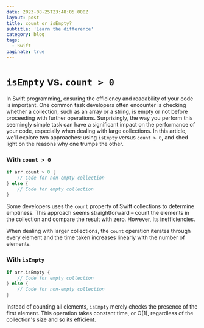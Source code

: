 ```yaml
---
date: 2023-08-25T23:48:05.000Z
layout: post
title: count or isEmpty?
subtitle: 'Learn the difference'
category: blog
tags:
  - Swift
paginate: true
---
```


# `isEmpty` vs. `count > 0`

In Swift programming, ensuring the efficiency and readability of your code is important. One common task developers often encounter is checking whether a collection, such as an array or a string, is empty or not before proceeding with further operations. Surprisingly, the way you perform this seemingly simple task can have a significant impact on the performance of your code, especially when dealing with large collections. In this article, we'll explore two approaches: using `isEmpty` versus `count > 0`, and shed light on the reasons why one trumps the other.

### With `count > 0`

```swift
if arr.count > 0 {
    // Code for non-empty collection
} else {
    // Code for empty collection
}
```

Some developers uses the `count` property of Swift collections to determine emptiness. This approach seems straightforward – count the elements in the collection and compare the result with zero. However, Its inefficiencies.

When dealing with larger collections, the `count` operation iterates through every element and the time taken increases linearly with the number of elements.



### With `isEmpty`

```swift
if arr.isEmpty {
    // Code for empty collection
} else {
    // Code for non-empty collection
}
```

Instead of counting all elements, `isEmpty` merely checks the presence of the first element. This operation takes constant time, or O(1), regardless of the collection's size and so its efficient.

